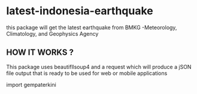 # latest-indonesia-earthquake
this package will get the latest earthquake from BMKG -Meteorology, Climatology, and Geophysics Agency

## HOW IT WORKS ?

This package uses beautifllsoup4 and a request which will produce a jSON file output that is ready to be used for web 
or mobile applications


import gempaterkini

[//]: # (if __name__ == '__main__' :)

[//]: # (    print&#40;'Aplikasi utama'&#41;)

[//]: # (    result = gempaterkini.ekstraksi_data&#40;&#41;)

[//]: # (    gempaterkini.tampilkan_data&#40;result&#41;)